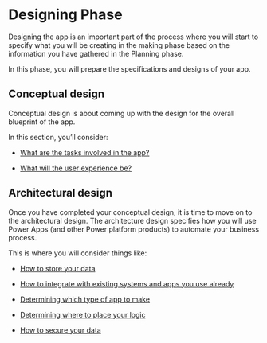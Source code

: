 Designing Phase
===============

Designing the app is an important part of the process where you will start to
specify what you will be creating in the making phase based on the information
you have gathered in the Planning phase.

In this phase, you will prepare the specifications and designs of your app.

Conceptual design 
------------------

Conceptual design is about coming up with the design for the overall blueprint
of the app.

In this section, you’ll consider:

-   [What are the tasks involved in the app?](app-tasks.md)

-   [What will the user experience be?](sketching.md)

Architectural design 
---------------------

Once you have completed your conceptual design, it is time to move on to the
architectural design. The architecture design specifies how you will use Power
Apps (and other Power platform products) to automate your business process.

This is where you will consider things like:

- [How to store your data](where-is-data.md)

- [How to integrate with existing systems and apps you use already](enterprise-systems.md)

- [Determining which type of app to make](app-type.md)

- [Determining where to place your logic](logic.md)

- [How to secure your data](security.md)

